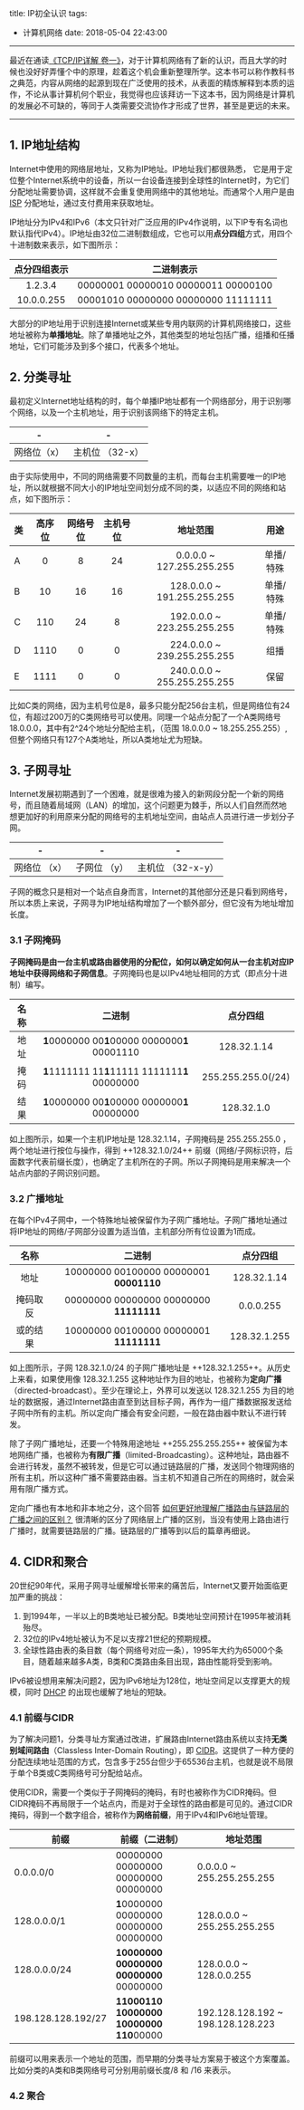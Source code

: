 title: IP初全认识
tags:
  - 计算机网络
date: 2018-05-04 22:43:00
---
最近在通读[《TCP/IP详解 卷一》](https://book.douban.com/subject/1088054/)，对于计算机网络有了新的认识，而且大学的时候也没好好弄懂个中的原理，趁着这个机会重新整理所学。这本书可以称作教科书之典范，内容从网络的起源到现在广泛使用的技术，从表面的精炼解释到本质的运作，不论从事计算机何个职业，我觉得也应该拜访一下这本书，因为网络是计算机的发展必不可缺的，等同于人类需要交流协作才形成了世界，甚至是更远的未来。

<hr/>
<!--more-->

## 1. IP地址结构
Internet中使用的网络层地址，又称为IP地址。IP地址我们都很熟悉， 它是用于定位整个Internet系统中的设备，所以一台设备连接到全球性的Internet时，为它们分配地址需要协调，这样就不会重复使用网络中的其他地址。而通常个人用户是由 [ISP](https://baike.baidu.com/item/ISP/10152#viewPageContent) 分配地址，通过支付费用来获取地址。

IP地址分为IPv4和IPv6（本文只针对广泛应用的IPv4作说明，以下IP专有名词也默认指代IPv4）。IP地址由32位二进制数组成，它也可以用**点分四组**方式，用四个十进制数来表示，如下图所示：

|  点分四组表示 |  二进制表示 |
|:------------:|:------------:|
| 1.2.3.4  | 00000001 00000010 00000011 00000100 |
| 10.0.0.255  | 00001010 00000000 00000000 11111111  |

大部分的IP地址用于识别连接Internet或某些专用内联网的计算机网络接口，这些地址被称为**单播地址**。除了单播地址之外，其他类型的地址包括广播，组播和任播地址，它们可能涉及到多个接口，代表多个地址。
<br/>

## 2. 分类寻址
最初定义Internet地址结构的时，每个单播IP地址都有一个网络部分，用于识别哪个网络，以及一个主机地址，用于识别该网络下的特定主机。

| - | - |
|:------------:|:------------:|
|  网络位（x） | 主机位 （32-x）  |



由于实际使用中，不同的网络需要不同数量的主机，而每台主机需要唯一的IP地址，所以就根据不同大小的IP地址空间划分成不同的类，以适应不同的网络和站点，如下图所示：

|类 | 高序位  | 网络号位  | 主机号位  | 地址范围  | 用途  |
| ------------ |:------------:|:------------:|:------------:|:------------:|:------------:|
| A  | 0  | 8  | 24  | 0.0.0.0 ~ 127.255.255.255  | 单播/特殊  |
| B | 10  | 16  | 16  | 128.0.0.0 ~ 191.255.255.255  | 单播/特殊  |
|  C |  110 | 24  | 8  |  192.0.0.0 ~ 223.255.255.255 |  单播/特殊 |
|  D |  1110 | 0  | 0  | 224.0.0.0 ~ 239.255.255.255  | 组播  |
| E  | 1111  | 0  | 0  | 240.0.0.0 ~ 255.255.255.255  |  保留 |

比如C类的网络，因为主机号位是8，最多只能分配256台主机，但是网络位有24位，有超过200万的C类网络号可以使用。同理一个站点分配了一个A类网络号 18.0.0.0，其中有2^24个地址分配给主机，（范围 18.0.0.0 ~ 18.255.255.255）,但整个网络只有127个A类地址，所以A类地址尤为短缺。
<br/>

## 3. 子网寻址
Internet发展初期遇到了一个困难，就是很难为接入的新网段分配一个新的网络号，而且随着局域网（LAN）的增加，这个问题更为棘手，所以人们自然而然地想更加好的利用原来分配的网络号的主机地址空间，由站点人员进行进一步划分子网。

| - | - |-|
|:------------:|:------------:|:---------------:|
| 网络位 （x） | 子网位 （y） | 主机位 （32-x-y） |


子网的概念只是相对一个站点自身而言，Internet的其他部分还是只看到网络号，所以本质上来说，子网寻为IP地址结构增加了一个额外部分，但它没有为地址增加长度。
<br/>
 
### 3.1 子网掩码
**子网掩码是由一台主机或路由器使用的分配位，如何以确定如何从一台主机对应IP地址中获得网络和子网信息**。子网掩码也是以IPv4地址相同的方式（即点分十进制）编写。

| 名称 | 二进制 | 点分四组 |
|:------------:|:------------:|:------------:|
| 地址 | **1**0000000 00**1**00000 0000000**1** 00001110 | 128.32.1.14 |
| 掩码 | **1**1111111 11**1**11111 1111111**1** 00000000 | 255.255.255.0(/24) |
| 结果 | **1**0000000 00**1**00000 0000000**1** 00000000 | 128.32.1.0 |

如上图所示，如果一个主机IP地址是 128.32.1.14，子网掩码是 255.255.255.0 ，两个地址进行按位与操作，得到 ++128.32.1.0/24++ 前缀（网络/子网标识符，后面数字代表前缀长度），也确定了主机所在的子网。所以子网掩码是用来解决一个站点内部的子网识别问题。
<br/>

### 3.2 广播地址
在每个IPv4子网中，一个特殊地址被保留作为子网广播地址。子网广播地址通过将IP地址的网络/子网部分设置为适当值，主机部分所有位设置为1而成。

| 名称 | 二进制 | 点分四组 |
|:------------:|:------------:|:------------:|
| 地址 | 10000000 00100000 00000001 **00001110** | 128.32.1.14 |
| 掩码取反 | 00000000 00000000  00000000 **11111111** | 0.0.0.255 |
| 或的结果 | 10000000 00100000 00000001 **11111111** | 128.32.1.255 |

如上图所示，子网 128.32.1.0/24 的子网广播地址是 ++128.32.1.255++。从历史上来看，如果使用像 128.32.1.255 这种地址作为目的地址，也被称为**定向广播**（directed-broadcast）。至少在理论上，外界可以发送以 128.32.1.255 为目的地址的数据报，通过Internet路由直至到达目标子网，再作为一组广播数据报发送给子网中所有的主机。所以定向广播会有安全问题，一般在路由器中默认不进行转发。


除了子网广播地址，还要一个特殊用途地址 ++255.255.255.255++ 被保留为本地网络广播，也被称为**有限广播**（limited-Broadcasting）。这种地址，路由器不会进行转发，虽然不被转发，但是它可以通过链路层的广播，发送同个物理网络的所有主机，所以这种广播不需要路由器。当主机不知道自己所在的网络时，就会采用有限广播方式。

定向广播也有本地和非本地之分，这个回答 [如何更好地理解广播路由与链路层的广播之间的区别？](ihttps://www.zhihu.com/question/20643350?sort=created) 很清晰的区分了网络层上广播的区别，当没有使用上路由进行广播时，就需要链路层的广播。链路层的广播等到以后的篇章再细说。
<br/>

## 4. CIDR和聚合
20世纪90年代，采用子网寻址缓解增长带来的痛苦后，Internet又要开始面临更加严重的挑战：
1. 到1994年，一半以上的B类地址已被分配。B类地址空间预计在1995年被消耗殆尽。
2. 32位的IPv4地址被认为不足以支撑21世纪的预期规模。
3. 全球性路由表的条目数（每个网络号对应一条），1995年大约为65000个条目，随着越来越多A类，B类和C类路由条目出现，路由性能将受到影响。

IPv6被设想用来解决问题2，因为IPv6地址为128位，地址空间足以支撑更大的规模，同时  [DHCP](https://baike.baidu.com/item/DHCP/218195?fr=aladdin&fromid=11165431&fromtitle=%EF%BC%A4%EF%BC%A8%EF%BC%A3%EF%BC%B0) 的出现也缓解了地址的短缺。
<br/>

### 4.1 前缀与CIDR
为了解决问题1，分类寻址方案通过改进，扩展路由Internet路由系统以支持**无类别域间路由**（Classless Inter-Domain Routing），即  [CIDR](https://baike.baidu.com/item/%E6%97%A0%E7%B1%BB%E5%9F%9F%E9%97%B4%E8%B7%AF%E7%94%B1/240168?fr=aladdin&fromid=3695195&fromtitle=CIDR)。这提供了一种方便的分配连续地址范围的方式，包含多于255台但少于65536台主机，也就是说不局限于单个B类或C类网络号可分配给站点。

使用CIDR，需要一个类似于子网掩码的掩码，有时也被称作为CIDR掩码。但CIDR掩码不再局限于一个站点内，而是对于全球性的路由都是可见的。通过CIDR掩码，得到一个数字组合，被称作为**网络前缀**，用于IPv4和IPv6地址管理。

前缀 | 前缀（二进制）| 地址范围
---|---|----
0.0.0.0/0 | 00000000 00000000 00000000 00000000 | 0.0.0.0 ~ 255.255.255.255
128.0.0.0/1 | **1**0000000 00000000 00000000 00000000 | 128.0.0.0 ~ 255.255.255.255
128.0.0.0/24 | **10000000 00000000 00000000** 00000000 | 128.0.0.0 ~ 128.0.0.255
198.128.128.192/27 | **11000110 10000000 10000000 110**00000| 192.128.128.192 ~ 198.128.128.223

前缀可以用来表示一个地址的范围，而早期的分类寻址方案易于被这个方案覆盖。比如分类的A类和B类网络号可分别用前缀长度/8 和 /16 来表示。
<br/>

### 4.2 聚合